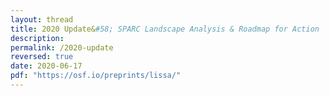 ```yaml
---
layout: thread
title: 2020 Update&#58; SPARC Landscape Analysis & Roadmap for Action
description:
permalink: /2020-update
reversed: true
date: 2020-06-17
pdf: "https://osf.io/preprints/lissa/"
---
```

